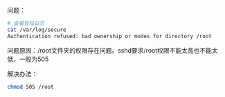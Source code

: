 问题：

~~~sh
# 查看登陆日志
cat /var/log/secure
Authentication refused: bad ownership or modes for directory /root

~~~

问题原因：/root文件夹的权限存在问题。sshd要求/root权限不能太高也不能太低，一般为505

解决办法：

~~~sh
chmod 505 /root
~~~

